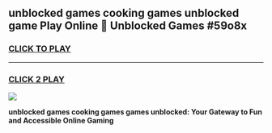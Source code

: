 
## unblocked games cooking games unblocked game Play Online 👋 Unblocked Games #59o8x
<h3>
<a href="https://premium.freeplayer.one?title=unblocked_games_cooking_games&ref=21F">CLICK TO PLAY</a></h3>
<hr>

<h3>
<a href="https://premium.freeplayer.one?title=unblocked_games_cooking_games&ref=21F">CLICK 2 PLAY</a>
  
</h3>

<a href="https://premium.freeplayer.one?title=unblocked_games_cooking_games&ref=21F/"><img src="https://clearcache.store/games.png"></a>


**unblocked games cooking games games unblocked: Your Gateway to Fun and Accessible Online Gaming**
